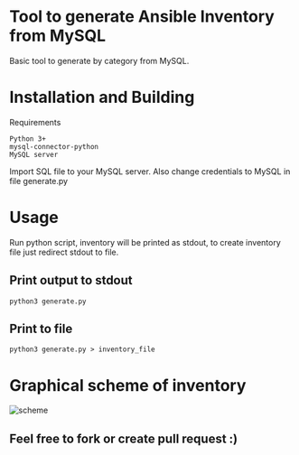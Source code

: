 # Tool to generate Ansible Inventory from MySQL

Basic tool to generate by category from MySQL.

# Installation and Building

Requirements
```
Python 3+
mysql-connector-python
MySQL server
```
Import SQL file to your MySQL server. Also change credentials to MySQL in file generate.py

# Usage
Run python script, inventory will be printed as stdout, to create inventory file just redirect stdout to file.  
## Print output to stdout
```
python3 generate.py
```
## Print to file
```
python3 generate.py > inventory_file
```

# Graphical scheme of inventory
![scheme](https://i.imgur.com/kLXyYC7.jpg)

## Feel free to fork or create pull request :)